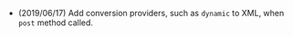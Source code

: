 * (2019/06/17) Add conversion providers, such as ```dynamic``` to XML, when ```post``` method called.
